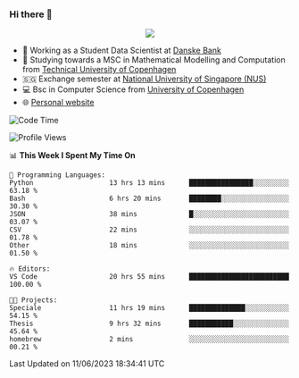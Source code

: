 ### Hi there 👋

<p align="center">
  <img src="https://media4.giphy.com/media/3ohzdKy5Z8TChSDuiA/giphy.gif?cid=ecf05e47r69cojk56gup9q8mep9liy48s94dn2uxsfh6fv39&rid=giphy.gif&ct=g" />
</p>

* 🏦 Working as a Student Data Scientist at [Danske Bank](https://danskebank.dk)
* 🧮 Studying towards a MSC in Mathematical Modelling and Computation from [Technical University of Copenhagen](https://www.dtu.dk)
* 🇸🇬 Exchange semester at [National University of Singapore (NUS)](https://www.nus.edu.sg)
* 💻 Bsc in Computer Science from [University of Copenhagen](https://www.ku.dk/english/)
* 🌐 [Personal website](https://fiskehandleren.github.io/carl-website/) 

<!--START_SECTION:waka-->
![Code Time](http://img.shields.io/badge/Code%20Time-360%20hrs%2059%20mins-blue)

![Profile Views](http://img.shields.io/badge/Profile%20Views-0-blue)

📊 **This Week I Spent My Time On** 

```text
💬 Programming Languages: 
Python                   13 hrs 13 mins      ████████████████░░░░░░░░░   63.18 % 
Bash                     6 hrs 20 mins       ████████░░░░░░░░░░░░░░░░░   30.30 % 
JSON                     38 mins             █░░░░░░░░░░░░░░░░░░░░░░░░   03.07 % 
CSV                      22 mins             ░░░░░░░░░░░░░░░░░░░░░░░░░   01.78 % 
Other                    18 mins             ░░░░░░░░░░░░░░░░░░░░░░░░░   01.50 % 

🔥 Editors: 
VS Code                  20 hrs 55 mins      █████████████████████████   100.00 % 

🐱‍💻 Projects: 
Speciale                 11 hrs 19 mins      ██████████████░░░░░░░░░░░   54.15 % 
Thesis                   9 hrs 32 mins       ███████████░░░░░░░░░░░░░░   45.64 % 
homebrew                 2 mins              ░░░░░░░░░░░░░░░░░░░░░░░░░   00.21 % 
```


 Last Updated on 11/06/2023 18:34:41 UTC
<!--END_SECTION:waka-->
